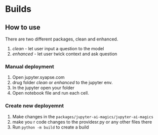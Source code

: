 # Builds

## How to use
There are two different packages, clean and enhanced.

1. *clean* - let user input a question to the model
2. *enhanced* - let user twick context and ask question

### Manual deployment

1. Open jupyter.syapse.com
2. drug folder *clean* or *enhanced* to the jupyter env.
3. In the jupyter open your folder
4. Open notebook file and run each cell.


### Create new deployemnt

1. Make changes in the `packages/jupyter-ai-magics/jupyter-ai-magics`
2. make you r code changes to the providesr.py or any other files there
3. Run `python -m build` to create a build
